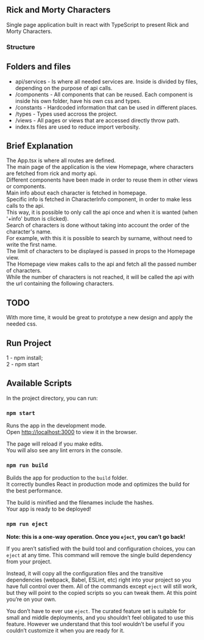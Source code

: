 ## Rick and Morty Characters

Single page application built in react with TypeScript to present Rick and Morty Characters.

### Structure

## Folders and files
- api/services - Is where all needed services are. Inside is divided by files, depending on the purpose of api calls.
- /components - All components that can be reused. Each component is inside his own folder, have his own css and types.
- /constants - Hardcoded information that can be used in different places.
- /types - Types used accross the project.
- /views - All pages or views that are accessed directly throw path.
- index.ts files are used to reduce import verbosity.

## Brief Explanation
The App.tsx is where all routes are defined.\
The main page of the application is the view Homepage, where characters are fetched from rick and morty api.\
Different components have been made in order to reuse them in other views or components.\
Main info about each character is fetched in homepage.\
Specific info is fetched in CharacterInfo component, in order to make less calls to the api.\
This way, it is possible to only call the api once and when it is wanted (when '+info' button is clicked).\
Search of characters is done without taking into account the order of the character's name.\
For example, with this it is possible to search by surname, without need to write the first name.\
The limit of characters to be displayed is passed in props to the Homepage view.\
The Homepage view makes calls to the api and fetch all the passed number of characters.\
While the number of characters is not reached, it will be called the api with the url containing the following characters. 

## TODO

With more time, it would be great to prototype a new design and apply the needed css.

## Run Project

1 - npm install;\
2 - npm start

## Available Scripts

In the project directory, you can run:

### `npm start`

Runs the app in the development mode.\
Open [http://localhost:3000](http://localhost:3000) to view it in the browser.

The page will reload if you make edits.\
You will also see any lint errors in the console.

### `npm run build`

Builds the app for production to the `build` folder.\
It correctly bundles React in production mode and optimizes the build for the best performance.

The build is minified and the filenames include the hashes.\
Your app is ready to be deployed!

### `npm run eject`

**Note: this is a one-way operation. Once you `eject`, you can’t go back!**

If you aren’t satisfied with the build tool and configuration choices, you can `eject` at any time. This command will remove the single build dependency from your project.

Instead, it will copy all the configuration files and the transitive dependencies (webpack, Babel, ESLint, etc) right into your project so you have full control over them. All of the commands except `eject` will still work, but they will point to the copied scripts so you can tweak them. At this point you’re on your own.

You don’t have to ever use `eject`. The curated feature set is suitable for small and middle deployments, and you shouldn’t feel obligated to use this feature. However we understand that this tool wouldn’t be useful if you couldn’t customize it when you are ready for it.
